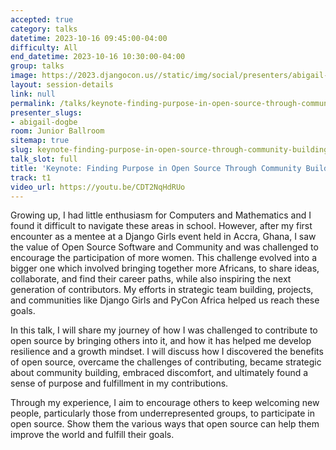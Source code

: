 ```yaml
---
accepted: true
category: talks
datetime: 2023-10-16 09:45:00-04:00
difficulty: All
end_datetime: 2023-10-16 10:30:00-04:00
group: talks
image: https://2023.djangocon.us//static/img/social/presenters/abigail-dogbe.png
layout: session-details
link: null
permalink: /talks/keynote-finding-purpose-in-open-source-through-community-building/
presenter_slugs:
- abigail-dogbe
room: Junior Ballroom
sitemap: true
slug: keynote-finding-purpose-in-open-source-through-community-building
talk_slot: full
title: 'Keynote: Finding Purpose in Open Source Through Community Building.'
track: t1
video_url: https://youtu.be/CDT2NqHdRUo
---
```


Growing up, I had little enthusiasm for Computers and Mathematics and I found it difficult to navigate these areas in school. However, after my first encounter as a mentee at a Django Girls event held in Accra, Ghana, I saw the value of Open Source Software and Community and was challenged to encourage the participation of more women. This challenge evolved into a bigger one which involved bringing together more Africans, to share ideas, collaborate, and find their career paths, while also inspiring the next generation of contributors. My efforts in strategic team building, projects, and communities like Django Girls and PyCon Africa helped us reach these goals.

In this talk, I will share my journey of how I was challenged to contribute to open source by bringing others into it, and how it has helped me develop resilience and a growth mindset. I will discuss how I discovered the benefits of open source, overcame the challenges of contributing, became strategic about community building, embraced discomfort, and ultimately found a sense of purpose and fulfillment in my contributions.

Through my experience, I aim to encourage others to keep welcoming new people, particularly those from underrepresented groups, to participate in open source. Show them the various ways that open source can help them improve the world and fulfill their goals.
